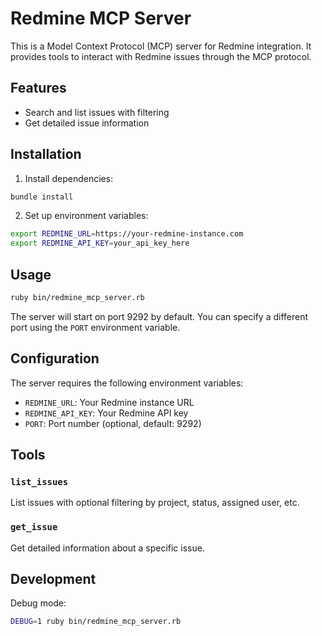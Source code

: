# Redmine MCP Server

This is a Model Context Protocol (MCP) server for Redmine integration. It provides tools to interact with Redmine issues through the MCP protocol.

## Features

- Search and list issues with filtering
- Get detailed issue information

## Installation

1. Install dependencies:
```bash
bundle install
```

2. Set up environment variables:
```bash
export REDMINE_URL=https://your-redmine-instance.com
export REDMINE_API_KEY=your_api_key_here
```

## Usage

```bash
ruby bin/redmine_mcp_server.rb
```

The server will start on port 9292 by default. You can specify a different port using the `PORT` environment variable.

## Configuration

The server requires the following environment variables:

- `REDMINE_URL`: Your Redmine instance URL
- `REDMINE_API_KEY`: Your Redmine API key
- `PORT`: Port number (optional, default: 9292)

## Tools

### `list_issues`
List issues with optional filtering by project, status, assigned user, etc.

### `get_issue`
Get detailed information about a specific issue.

## Development

Debug mode:
```bash
DEBUG=1 ruby bin/redmine_mcp_server.rb
```
